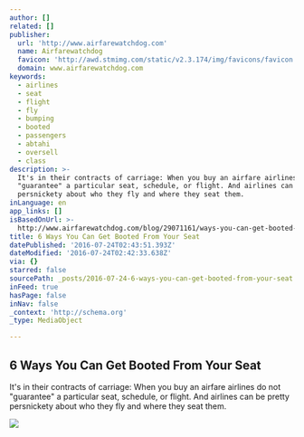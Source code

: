 ```yaml
---
author: []
related: []
publisher:
  url: 'http://www.airfarewatchdog.com'
  name: Airfarewatchdog
  favicon: 'http://awd.stmimg.com/static/v2.3.174/img/favicons/favicon.png'
  domain: www.airfarewatchdog.com
keywords:
  - airlines
  - seat
  - flight
  - fly
  - bumping
  - booted
  - passengers
  - abtahi
  - oversell
  - class
description: >-
  It's in their contracts of carriage: When you buy an airfare airlines do not
  "guarantee" a particular seat, schedule, or flight. And airlines can be pretty
  persnickety about who they fly and where they seat them.
inLanguage: en
app_links: []
isBasedOnUrl: >-
  http://www.airfarewatchdog.com/blog/29071161/ways-you-can-get-booted-from-your-seat/
title: 6 Ways You Can Get Booted From Your Seat
datePublished: '2016-07-24T02:43:51.393Z'
dateModified: '2016-07-24T02:42:33.638Z'
via: {}
starred: false
sourcePath: _posts/2016-07-24-6-ways-you-can-get-booted-from-your-seat.md
inFeed: true
hasPage: false
inNav: false
_context: 'http://schema.org'
_type: MediaObject

---
```

<article style=""><h1>6 Ways You Can Get Booted From Your Seat</h1><p>It's in their contracts of carriage: When you buy an airfare airlines do not "guarantee" a particular seat, schedule, or flight. And airlines can be pretty persnickety about who they fly and where they seat them.</p><img src="http://i.slimg.com/sc/aw/photo/a/ai/airplanebooted.jpg" /></article>